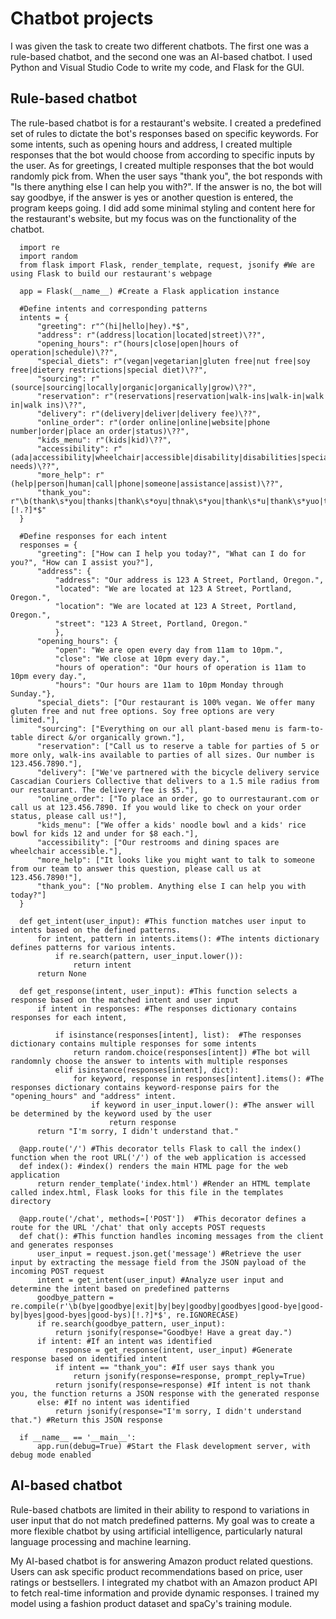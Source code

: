 # Chatbot projects

I was given the task to create two different chatbots. The first one was a rule-based chatbot, and the second one was an AI-based chatbot. I used Python and Visual Studio Code to write my code, and Flask for the GUI.

## Rule-based chatbot

The rule-based chatbot is for a restaurant's website. I created a predefined set of rules to dictate the bot's responses based on specific keywords. For some intents, such as opening hours and address, I created multiple responses that the bot would choose from according to specific inputs by the user. As for greetings, I created multiple responses that the bot would randomly pick from. When the user says "thank you", the bot responds with "Is there anything else I can help you with?". If the answer is no, the bot will say goodbye, if the answer is yes or another question is entered, the program keeps going. I did add some minimal styling and content here for the restaurant's website, but my focus was on the functionality of the chatbot.

      import re
      import random
      from flask import Flask, render_template, request, jsonify #We are using Flask to build our restaurant's webpage
      
      app = Flask(__name__) #Create a Flask application instance
      
      #Define intents and corresponding patterns
      intents = {
          "greeting": r"^(hi|hello|hey).*$",
          "address": r"(address|location|located|street)\??",
          "opening_hours": r"(hours|close|open|hours of operation|schedule)\??",
          "special_diets": r"(vegan|vegetarian|gluten free|nut free|soy free|dietery restrictions|special diet)\??",
          "sourcing": r"(source|sourcing|locally|organic|organically|grow)\??",
          "reservation": r"(reservations|reservation|walk-ins|walk-in|walk in|walk ins)\??",
          "delivery": r"(delivery|deliver|delivery fee)\??",
          "online_order": r"(order online|online|website|phone number|order|place an order|status)\??",
          "kids_menu": r"(kids|kid)\??",
          "accessibility": r"(ada|accessibility|wheelchair|accessible|disability|disabilities|special needs)\??",
          "more_help": r"(help|person|human|call|phone|someone|assistance|assist)\??",
          "thank_you": r"\b(thank\s*you|thanks|thank\s*oyu|thnak\s*you|thank\s*u|thank\s*yuo|thx|ty)[!.?]*$"
      }
      
      #Define responses for each intent
      responses = {
          "greeting": ["How can I help you today?", "What can I do for you?", "How can I assist you?"],
          "address": {
              "address": "Our address is 123 A Street, Portland, Oregon.",
              "located": "We are located at 123 A Street, Portland, Oregon.",
              "location": "We are located at 123 A Street, Portland, Oregon.",
              "street": "123 A Street, Portland, Oregon."
              },
          "opening_hours": {
              "open": "We are open every day from 11am to 10pm.",
              "close": "We close at 10pm every day.",
              "hours of operation": "Our hours of operation is 11am to 10pm every day.",
              "hours": "Our hours are 11am to 10pm Monday through Sunday."},
          "special_diets": ["Our restaurant is 100% vegan. We offer many gluten free and nut free options. Soy free options are very limited."],
          "sourcing": ["Everything on our all plant-based menu is farm-to-table direct &/or organically grown."],
          "reservation": ["Call us to reserve a table for parties of 5 or more only, walk-ins available to parties of all sizes. Our number is 123.456.7890."],
          "delivery": ["We've partnered with the bicycle delivery service Cascadian Couriers Collective that delivers to a 1.5 mile radius from our restaurant. The delivery fee is $5."],
          "online_order": ["To place an order, go to ourrestaurant.com or call us at 123.456.7890. If you would like to check on your order status, please call us!"],
          "kids_menu": ["We offer a kids' noodle bowl and a kids' rice bowl for kids 12 and under for $8 each."],
          "accessibility": ["Our restrooms and dining spaces are wheelchair accessible."],
          "more_help": ["It looks like you might want to talk to someone from our team to answer this question, please call us at 123.456.7890!"],
          "thank_you": ["No problem. Anything else I can help you with today?"]
      }
          
      def get_intent(user_input): #This function matches user input to intents based on the defined patterns.
          for intent, pattern in intents.items(): #The intents dictionary defines patterns for various intents.
              if re.search(pattern, user_input.lower()):
                  return intent
          return None
      
      def get_response(intent, user_input): #This function selects a response based on the matched intent and user input
          if intent in responses: #The responses dictionary contains responses for each intent,
                                   
              if isinstance(responses[intent], list):  #The responses dictionary contains multiple responses for some intents
                  return random.choice(responses[intent]) #The bot will randomnly choose the answer to intents with multiple responses
              elif isinstance(responses[intent], dict):
                  for keyword, response in responses[intent].items(): #The responses dictionary contains keyword-response pairs for the "opening_hours" and "address" intent.
                      if keyword in user_input.lower(): #The answer will be determined by the keyword used by the user
                          return response
          return "I'm sorry, I didn't understand that."
      
      @app.route('/') #This decorator tells Flask to call the index() function when the root URL('/') of the web application is accessed
      def index(): #index() renders the main HTML page for the web application
          return render_template('index.html') #Render an HTML template called index.html, Flask looks for this file in the templates directory
      
      @app.route('/chat', methods=['POST'])  #This decorator defines a route for the URL '/chat' that only accepts POST requests
      def chat(): #This function handles incoming messages from the client and generates responses
          user_input = request.json.get('message') #Retrieve the user input by extracting the message field from the JSON payload of the incoming POST request
          intent = get_intent(user_input) #Analyze user input and determine the intent based on predefined patterns
          goodbye_pattern = re.compile(r'\b(bye|goodbye|exit|by|bey|goodby|goodbyes|good-bye|good-by|byes|good-byes|good-bys)[!.?]*$', re.IGNORECASE)
          if re.search(goodbye_pattern, user_input):
              return jsonify(response="Goodbye! Have a great day.")
          if intent: #If an intent was identified
              response = get_response(intent, user_input) #Generate response based on identified intent
              if intent == "thank_you": #If user says thank you
                  return jsonify(response=response, prompt_reply=True)
              return jsonify(response=response) #If intent is not thank you, the function returns a JSON response with the generated response
          else: #If no intent was identified
              return jsonify(response="I'm sorry, I didn't understand that.") #Return this JSON response
      
      if __name__ == '__main__':
          app.run(debug=True) #Start the Flask development server, with debug mode enabled
      
## AI-based chatbot

Rule-based chatbots are limited in their ability to respond to variations in user input that do not match predefined patterns. My goal was to create a more flexible chatbot by using artificial intelligence, particularly natural language processing and machine learning. 

My AI-based chatbot is for answering Amazon product related questions. Users can ask specific product recommendations based on price, user ratings or bestsellers. I integrated my chatbot with an Amazon product API to fetch real-time information and provide dynamic responses. I trained my model using a fashion product dataset and spaCy's training module.





